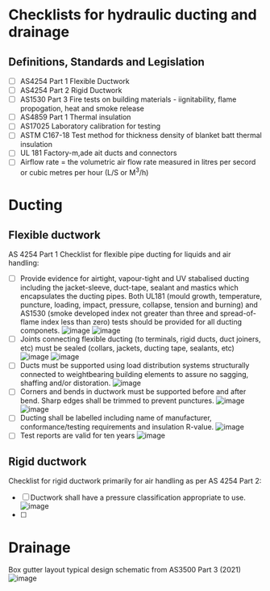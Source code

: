 # Checklists for hydraulic ducting and drainage


## Definitions, Standards and Legislation

  - [ ] AS4254 Part 1 Flexible Ductwork
  - [ ] AS4254 Part 2 Rigid Ductwork
  - [ ] AS1530 Part 3 Fire tests on building materials - iignitability, flame propogation, heat and smoke release
  - [ ] AS4859 Part 1 Thermal insulation
  - [ ] AS17025 Laboratory calibration for testing
  - [ ] ASTM C167-18 Test method for thickness density of blanket batt thermal insulation
  - [ ] UL 181 Factory-m,ade ait ducts and connectors
  - [ ] Airflow rate = the volumetric air flow rate measured in litres per secord or cubic metres per hour (L/S or M<sup>3</sup>/h)

# Ducting


## Flexible ductwork
AS 4254 Part 1
Checklist for flexible pipe ducting for liquids and air handling:
 - [ ] Provide evidence for airtight, vapour-tight and UV stabalised ducting including the jacket-sleeve, duct-tape, sealant and mastics which encapsulates the ducting pipes.  Both UL181 (mould growth, temperature, puncture, loading, impact, pressure, collapse, tension and burning) and AS1530 (smoke developed index not greater than three and spread-of-flame index less than zero) tests should be provided for all ducting componets. 
![image](https://user-images.githubusercontent.com/146181/206046129-519c5daf-5564-495f-8216-f18c9c8079d0.png) ![image](https://user-images.githubusercontent.com/146181/206046326-47b8fc13-92a0-47fd-90ef-583a1d609f1b.png)
 - [ ] Joints connecting flexible ducting (to terminals, rigid ducts, duct joiners, etc) must be sealed (collars, jackets, ducting tape, sealants, etc) 
![image](https://user-images.githubusercontent.com/146181/206045574-ff1772ef-16f1-4634-9ac3-b6f3aeddae1c.png) ![image](https://user-images.githubusercontent.com/146181/206045707-7144d850-5990-46b6-9bdf-75febe6316a2.png)
 - [ ] Ducts must be supported using load distribution systems structurally connected to weightbearing building elements to assure no sagging, shaffing and/or distoration. 
![image](https://user-images.githubusercontent.com/146181/206046359-444dbc5f-f267-463f-9a9e-605035688ed2.png)
 - [ ] Corners and bends in ductwork must be supported before and after bend.  Sharp edges shall be trimmed to prevent punctures. 
![image](https://user-images.githubusercontent.com/146181/206046414-22997be7-e04b-46bb-aba4-fcd996bef6d3.png) ![image](https://user-images.githubusercontent.com/146181/206046869-a31c14d6-c1b7-4853-ab6c-f7fa095785cc.png)
 - [ ] Ducting shall be labelled including name of manufacturer, conformance/testing requirements and insulation R-value. 
![image](https://user-images.githubusercontent.com/146181/206047062-db388812-3cc4-4e6e-8e14-2644d47d6d27.png)
 - [ ] Test reports are valid for ten years 
![image](https://user-images.githubusercontent.com/146181/206047184-8a6805da-1415-4dab-a0e3-0eaf7e0bd758.png)

## Rigid ductwork
Checklist for rigid ductwork primarily for air handling as per AS 4254 Part 2:
  - [ ] Ductwork shall have a pressure classification appropriate to use.
 ![image](https://user-images.githubusercontent.com/146181/206048178-012925f7-1f4c-4893-9eda-84788c8cf8d7.png)
  - [ ] 


# Drainage 
Box gutter layout typical design schematic from AS3500 Part 3 (2021)
![image](https://user-images.githubusercontent.com/146181/195210193-d662de28-d7db-49c0-92ae-f3c9633736ea.png)


